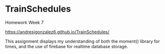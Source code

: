 # TrainSchedules
Homework Week 7 

https://andresjgonzalez6.github.io/TrainSchedules/

This assignment displays my understanding of both the moment() library for times, and the use of firebase for realtime database storage. 
